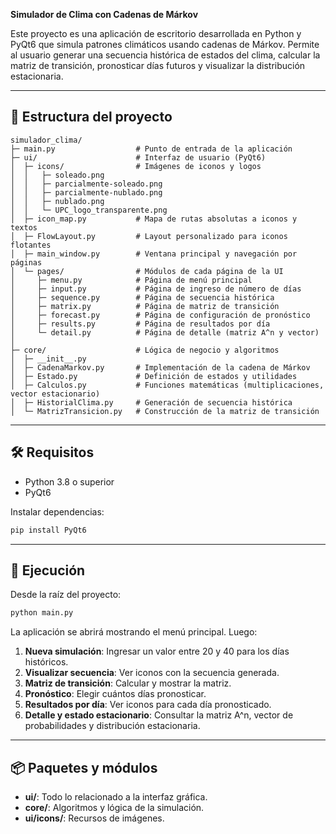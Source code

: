 **Simulador de Clima con Cadenas de Márkov**

Este proyecto es una aplicación de escritorio desarrollada en Python y PyQt6 que simula patrones climáticos usando cadenas de Márkov. Permite al usuario generar una secuencia histórica de estados del clima, calcular la matriz de transición, pronosticar días futuros y visualizar la distribución estacionaria.

---

## 📁 Estructura del proyecto

```
simulador_clima/
├─ main.py                  # Punto de entrada de la aplicación
├─ ui/                      # Interfaz de usuario (PyQt6)
│  ├─ icons/                # Imágenes de iconos y logos
│  │   ├─ soleado.png
│  │   ├─ parcialmente-soleado.png
│  │   ├─ parcialmente-nublado.png
│  │   ├─ nublado.png
│  │   └─ UPC_logo_transparente.png
│  ├─ icon_map.py           # Mapa de rutas absolutas a iconos y textos
│  ├─ FlowLayout.py         # Layout personalizado para iconos flotantes
│  ├─ main_window.py        # Ventana principal y navegación por páginas
│  └─ pages/                # Módulos de cada página de la UI
│     ├─ menu.py            # Página de menú principal
│     ├─ input.py           # Página de ingreso de número de días
│     ├─ sequence.py        # Página de secuencia histórica
│     ├─ matrix.py          # Página de matriz de transición
│     ├─ forecast.py        # Página de configuración de pronóstico
│     ├─ results.py         # Página de resultados por día
│     └─ detail.py          # Página de detalle (matriz A^n y vector)
│
├─ core/                    # Lógica de negocio y algoritmos
│  ├─ __init__.py
│  ├─ CadenaMarkov.py       # Implementación de la cadena de Márkov
│  ├─ Estado.py             # Definición de estados y utilidades
│  ├─ Calculos.py           # Funciones matemáticas (multiplicaciones, vector estacionario)
│  ├─ HistorialClima.py     # Generación de secuencia histórica
│  └─ MatrizTransicion.py   # Construcción de la matriz de transición
```

---

## 🛠 Requisitos

* Python 3.8 o superior
* PyQt6

Instalar dependencias:

```bash
pip install PyQt6
```

---

## 🚀 Ejecución

Desde la raíz del proyecto:

```bash
python main.py
```

La aplicación se abrirá mostrando el menú principal. Luego:

1. **Nueva simulación**: Ingresar un valor entre 20 y 40 para los días históricos.
2. **Visualizar secuencia**: Ver iconos con la secuencia generada.
3. **Matriz de transición**: Calcular y mostrar la matriz.
4. **Pronóstico**: Elegir cuántos días pronosticar.
5. **Resultados por día**: Ver iconos para cada día pronosticado.
6. **Detalle y estado estacionario**: Consultar la matriz A^n, vector de probabilidades y distribución estacionaria.

---

## 📦 Paquetes y módulos

* **ui/**: Todo lo relacionado a la interfaz gráfica.
* **core/**: Algoritmos y lógica de la simulación.
* **ui/icons/**: Recursos de imágenes.

